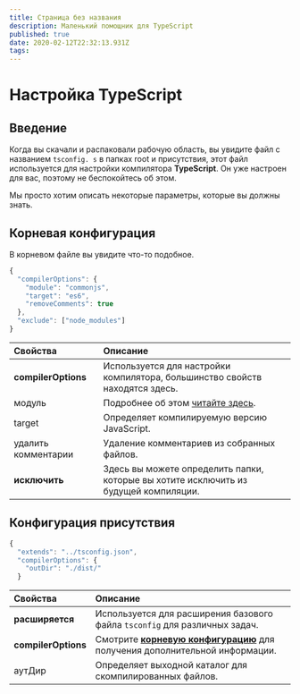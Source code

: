 ```yaml
---
title: Страница без названия
description: Маленький помощник для TypeScript
published: true
date: 2020-02-12T22:32:13.931Z
tags: 
---
```


# Настройка TypeScript

## Введение

Когда вы скачали и распаковали рабочую область, вы увидите файл с названием `tsconfig. s` в папках root и присутствия, этот файл используется для настройки компилятора **TypeScript**. Он уже настроен для вас, поэтому не беспокойтесь об этом.

Мы просто хотим описать некоторые параметры, которые вы должны знать.

## Корневая конфигурация

В корневом файле вы увидите что-то подобное.

```javascript
{
  "compilerOptions": {
    "module": "commonjs",
    "target": "es6",
    "removeComments": true
  },
  "exclude": ["node_modules"]
}
```

| Свойства            | Описание                                                                                      |
|:------------------- |:--------------------------------------------------------------------------------------------- |
| **compilerOptions** | Используется для настройки компилятора, большинство свойств находятся здесь.                  |
| модуль              | Подробнее об этом [читайте здесь](https://www.typescriptlang.org/docs/handbook/modules.html). |
| target              | Определяет компилируемую версию JavaScript.                                                   |
| удалить комментарии | Удаление комментариев из собранных файлов.                                                    |
| **исключить**       | Здесь вы можете определить папки, которые вы хотите исключить из будущей компиляции.          |

## Конфигурация присутствия

```javascript
{
  "extends": "../tsconfig.json",
  "compilerOptions": {
    "outDir": "./dist/"
  }

```

| Свойства            | Описание                                                                                                                 |
|:------------------- |:------------------------------------------------------------------------------------------------------------------------ |
| **расширяется**     | Используется для расширения базового файла `tsconfig` для различных задач.                                               |
| **compilerOptions** | Смотрите [**корневую конфигурацию**](/dev/presence/tsconfig#root-configuration) для получения дополнительной информации. |
| аутДир              | Определяет выходной каталог для скомпилированных файлов.                                                                 |